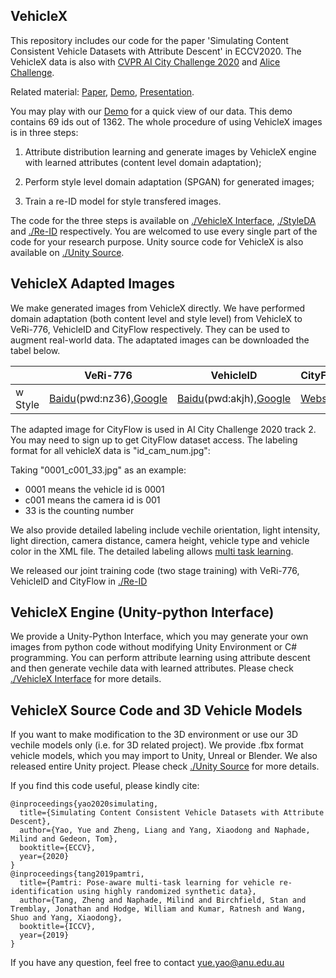 ## VehicleX 

This repository includes our code for the paper 'Simulating Content Consistent Vehicle Datasets with Attribute Descent' in ECCV2020. The VehicleX data is also with [CVPR AI City Challenge 2020](https://www.aicitychallenge.org/) and [Alice Challenge](http://alice-challenge.site/).

Related material: [Paper](https://arxiv.org/abs/1912.08855), [Demo](https://simmer.io/@yorkeyao/vehiclex-demo-s), [Presentation](https://www.youtube.com/watch?v=JdA9Y_kPfJ4).

You may play with our [Demo](https://simmer.io/@yorkeyao/vehiclex-demo-s) for a quick view of our data. This demo contains 69 ids out of 1362. The whole procedure of using VehicleX images is in three steps:

1) Attribute distribution learning and generate images by VehicleX engine with learned attributes (content level domain adaptation); 

2) Perform style level domain adaptation (SPGAN) for generated images; 

3) Train a re-ID model for style transfered images. 

The code for the three steps is available on [./VehicleX Interface](https://github.com/yorkeyao/VehicleX/tree/master/VehicleX%20Interface), [./StyleDA](https://github.com/yorkeyao/VehicleX/tree/master/StyleDA) and [./Re-ID](https://github.com/yorkeyao/VehicleX/tree/master/Re-ID) respectively. You are welcomed to use every single part of the code for your research purpose. Unity source code for VehicleX is also available on [./Unity Source](https://github.com/yorkeyao/VehicleX/tree/master/Unity%20Source).

## VehicleX Adapted Images  

We make generated images from VehicleX directly. We have performed domain adaptation (both content level and style level) from VehicleX to VeRi-776, VehicleID and CityFlow respectively. They can be used to augment real-world data. The adaptated images can be downloaded the tabel below. 

|              | VeRi-776         | VehicleID        | CityFlow  |
|--------------|------------------|------------------|-----------|
| w Style      | [Baidu](https://pan.baidu.com/s/1q8t4mLGNVScjZevHFneVpw)(pwd:nz36),[Google](https://drive.google.com/file/d/1wLmUWY5clm88Jcmu1e5ITMYNCht_mnds/view?usp=sharing) | [Baidu](https://pan.baidu.com/s/1U16Z3GmTzEs-H_TrV24qlA)(pwd:akjh),[Google](https://drive.google.com/file/d/1C6VAf_Z19HuVPuUlb738HPRxpZKwWGx_/view?usp=sharing) | [Website](https://www.aicitychallenge.org/2020-track2-download/) |

The adapted image for CityFlow is used in AI City Challenge 2020 track 2. You may need to sign up to get CityFlow dataset access. The labeling format for all vehicleX data is "id_cam_num.jpg":

Taking "0001_c001_33.jpg" as an example: 
*  0001 means the vehicle id is 0001
*  c001 means the camera id is 001 
*  33 is the counting number

We also provide detailed labeling include vechile orientation, light intensity, light direction, camera distance, camera height, vehicle type and vehicle color in the XML file. The detailed labeling allows [multi task learning](https://github.com/NVlabs/PAMTRI).   

We released our joint training code (two stage training) with VeRi-776, VehicleID and CityFlow in [./Re-ID](https://github.com/yorkeyao/VehicleX/tree/master/Re-ID)

## VehicleX Engine (Unity-python Interface)

We provide a Unity-Python Interface, which you may generate your own images from python code without modifying Unity Environment or C# programming. You can perform attribute learning using attribute descent and then generate vechile data with learned attributes. Please check [./VehicleX Interface](https://github.com/yorkeyao/VehicleX/tree/master/VehicleX%20Interface) for more details. 

## VehicleX Source Code and 3D Vehicle Models

If you want to make modification to the 3D environment or use our 3D vechile models only (i.e. for 3D related project). We provide .fbx format vehicle models, which you may import to Unity, Unreal or Blender. We also released entire Unity project. Please check [./Unity Source](https://github.com/yorkeyao/VehicleX/tree/master/Unity%20Source) for more details.

If you find this code useful, please kindly cite:

```
@inproceedings{yao2020simulating,
  title={Simulating Content Consistent Vehicle Datasets with Attribute Descent},
  author={Yao, Yue and Zheng, Liang and Yang, Xiaodong and Naphade, Milind and Gedeon, Tom},
  booktitle={ECCV},
  year={2020}
}
@inproceedings{tang2019pamtri,
  title={Pamtri: Pose-aware multi-task learning for vehicle re-identification using highly randomized synthetic data},
  author={Tang, Zheng and Naphade, Milind and Birchfield, Stan and Tremblay, Jonathan and Hodge, William and Kumar, Ratnesh and Wang, Shuo and Yang, Xiaodong},
  booktitle={ICCV},
  year={2019}
}
```

If you have any question, feel free to contact yue.yao@anu.edu.au




